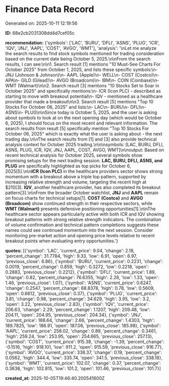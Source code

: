 # Finance Data Record

Generated on: 2025-10-11 12:19:56

**ID:** 68e2cb2031308dd4d7cef05c

**recommendation:** {'symbols': ['LAC', 'BURU', 'DFLI', 'ASNS', 'PLUG', 'ICR', 'IQV', 'JNJ', 'AAPL', 'COST', 'AVGO', 'WMT'], 'analysis': '<think>\nLet me analyze the search results to find stock symbols mentioned for trading consideration based on the current date being October 5, 2025.\n\nFrom the search results, I can see:\n\n1. Search result [1] mentions "10 Must-See Charts For October 2025" from October 1, 2025, and lists these specific symbols:\n- JNJ (Johnson & Johnson)\n- AAPL (Apple)\n- WELL\n- COST (Costco)\n- APA\n- GILD (Gilead)\n- AVGO (Broadcom)\n- IBM\n- COIN (Coinbase)\n- WMT (Walmart)\n\n2. Search result [3] mentions "10 Stocks Set to Soar in October 2025" and specifically mentions:\n- ICR (Icon PLC) - described as starting to move with breakout potential\n- IQV - mentioned as a healthcare provider that made a breakout\n\n3. Search result [5] mentions "Top 10 Stocks For October 06, 2025" and lists:\n- LAC\n- BURU\n- DFLI\n- ASNS\n- PLUG\n\nSince today is October 5, 2025, and the user is asking about symbols to look at on the next opening day (which would be October 6, 2025), I should focus on the most recent and relevant information. The search results from result [5] specifically mention "Top 10 Stocks For October 06, 2025" which is exactly what the user is asking about - the next trading day.\n\nThe search results from [1] and [3] also provide technical analysis context for October 2025 trading.\n</think>\n\nsymbols: [LAC, BURU, DFLI, ASNS, PLUG, ICR, IQV, JNJ, AAPL, COST, AVGO, WMT]\n\noutput: Based on recent technical analysis for October 2025, several symbols show promising setups for the next trading session. **LAC, BURU, DFLI, ASNS, and PLUG** are specifically highlighted as top picks for October 6, 2025[5].\n\n**ICR (Icon PLC)** in the healthcare providers sector shows strong momentum with a breakout above a triple top pattern, supported by increasing relative strength and volume, targeting the recent high at $210[3]. **IQV**, another healthcare provider, has also completed its breakout pattern[3].\n\nFrom the broader October watchlist, **JNJ** and **AAPL** remain on focus charts for technical setups[1]. **COST (Costco)** and **AVGO (Broadcom)** show continued strength in their respective sectors, while **WMT (Walmart)** presents defensive positioning opportunities[1].\n\nThe healthcare sector appears particularly active with both ICR and IQV showing breakout patterns with strong relative strength indicators. The combination of volume confirmation and technical pattern completions suggests these names could see continued momentum into the next session. Consider monitoring pre-market action and opening price levels relative to recent breakout points when evaluating entry opportunities.'}

**quotes:** [{'symbol': 'LAC', 'current_price': 9.04, 'change': 2.18, 'percent_change': 31.7784, 'high': 9.33, 'low': 6.91, 'open': 6.97, 'previous_close': 6.86}, {'symbol': 'BURU', 'current_price': 0.2231, 'change': 0.0019, 'percent_change': 0.859, 'high': 0.3272, 'low': 0.2218, 'open': 0.2883, 'previous_close': 0.2212}, {'symbol': 'DFLI', 'current_price': 1.89, 'change': 0.82, 'percent_change': 76.6355, 'high': 2.28, 'low': 1.33, 'open': 1.46, 'previous_close': 1.07}, {'symbol': 'ASNS', 'current_price': 0.6247, 'change': 0.2547, 'percent_change': 68.8378, 'high': 0.78, 'low': 0.5609, 'open': 0.6612, 'previous_close': 0.37}, {'symbol': 'PLUG', 'current_price': 3.81, 'change': 0.98, 'percent_change': 34.629, 'high': 3.95, 'low': 3.2, 'open': 3.22, 'previous_close': 2.83}, {'symbol': 'IQV', 'current_price': 206.63, 'change': 2.29, 'percent_change': 1.1207, 'high': 209.48, 'low': 204.11, 'open': 204.95, 'previous_close': 204.34}, {'symbol': 'JNJ', 'current_price': 188.64, 'change': 2.66, 'percent_change': 1.4303, 'high': 189.7825, 'low': 186.91, 'open': 187.06, 'previous_close': 185.98}, {'symbol': 'AAPL', 'current_price': 258.02, 'change': 0.89, 'percent_change': 0.3461, 'high': 259.24, 'low': 253.95, 'open': 254.665, 'previous_close': 257.13}, {'symbol': 'COST', 'current_price': 915.38, 'change': -1.39, 'percent_change': -0.1516, 'high': 918.101, 'low': 911.2, 'open': 915.59, 'previous_close': 916.77}, {'symbol': 'AVGO', 'current_price': 338.37, 'change': 0.19, 'percent_change': 0.0562, 'high': 344.4, 'low': 335.74, 'open': 341.5, 'previous_close': 338.18}, {'symbol': 'WMT', 'current_price': 102.07, 'change': 0.37, 'percent_change': 0.3638, 'high': 102.815, 'low': 101.2, 'open': 101.46, 'previous_close': 101.7}]

**created_at:** 2025-10-05T19:46:40.200541600Z

